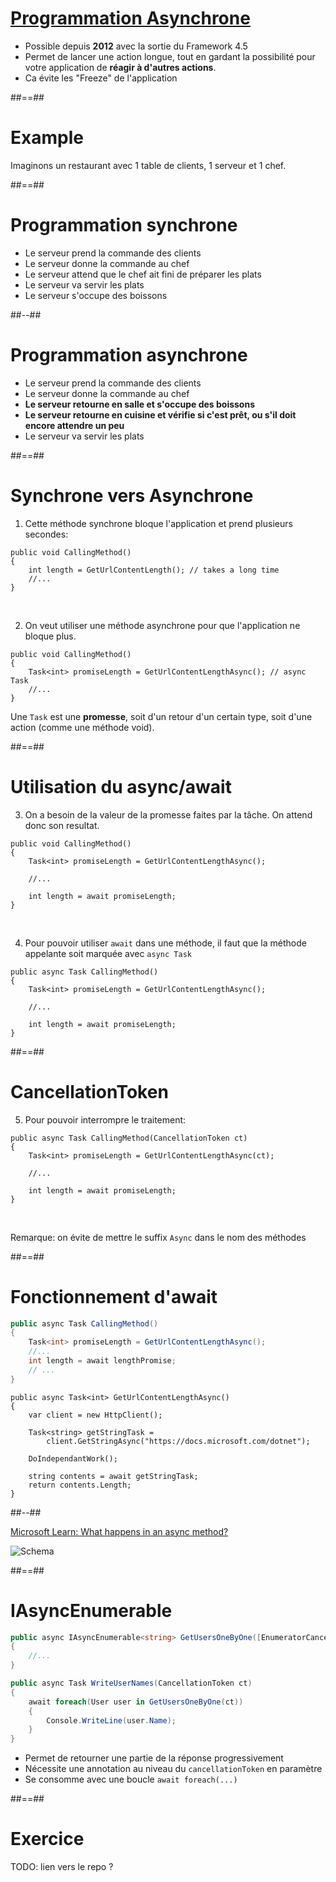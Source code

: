 # [Programmation Asynchrone](https://learn.microsoft.com/en-us/dotnet/csharp/asynchronous-programming/)

- Possible depuis **2012** avec la sortie du Framework 4.5
- Permet de lancer une action longue,
  tout en gardant la possibilité pour votre application de **réagir à d'autres actions**.
- Ca évite les "Freeze" de l'application

##==## 

# Example

Imaginons un restaurant avec 1 table de clients, 1 serveur et 1 chef.

##==##

<!-- .slide: class="two-column" data-background="#2c3c4e"-->
# Programmation **synchrone**
- Le serveur prend la commande des clients
- Le serveur donne la commande au chef
- Le serveur attend que le chef ait fini de préparer les plats
- Le serveur va servir les plats
- Le serveur s'occupe des boissons
<!-- .element: class="list-fragment" -->

##--##

# Programmation **asynchrone**
- Le serveur prend la commande des clients
- Le serveur donne la commande au chef
- **Le serveur retourne en salle et s'occupe des boissons**
- **Le serveur retourne en cuisine et vérifie si c'est prêt, ou s'il doit encore attendre un peu**
- Le serveur va servir les plats
<!-- .element: class="list-fragment" -->

##==## 

# Synchrone vers Asynchrone

1. Cette méthode synchrone bloque l'application et prend plusieurs secondes:

```csharp[]
public void CallingMethod()
{
    int length = GetUrlContentLength(); // takes a long time
    //...
}
```

<br /> 

2. On veut utiliser une méthode asynchrone pour que l'application ne bloque plus.

```csharp[1-5|3]
public void CallingMethod()
{
    Task<int> promiseLength = GetUrlContentLengthAsync(); // async Task
    //...
}
```

Une `Task` est une **promesse**, soit d'un retour d'un certain type, soit d'une action (comme une méthode void).

##==##

# Utilisation du async/await

3. On a besoin de la valeur de la promesse faites par la tâche. On attend donc son resultat.

```csharp[1-8|7]
public void CallingMethod()
{
    Task<int> promiseLength = GetUrlContentLengthAsync();

    //...

    int length = await promiseLength;
}
```

<br /> 

4. Pour pouvoir utiliser `await` dans une méthode, il faut que la méthode appelante soit marquée avec `async Task`

```csharp[1-8|1]
public async Task CallingMethod()
{
    Task<int> promiseLength = GetUrlContentLengthAsync();

    //...

    int length = await promiseLength;
}
```

##==##

# CancellationToken

5. Pour pouvoir interrompre le traitement:

```csharp[1-8|1-3]
public async Task CallingMethod(CancellationToken ct)
{
    Task<int> promiseLength = GetUrlContentLengthAsync(ct);

    //...

    int length = await promiseLength;
}
```

<br /> 

Remarque: on évite de mettre le suffix `Async` dans le nom des méthodes

##==##

# Fonctionnement d'await

```csharp
public async Task CallingMethod()
{
    Task<int> promiseLength = GetUrlContentLengthAsync();
    //...
    int length = await lengthPromise;
    // ...
}
```

```csharp[1-12|3|5-6|8|10|10-12|1-12]
public async Task<int> GetUrlContentLengthAsync()
{
    var client = new HttpClient();
    
    Task<string> getStringTask = 
        client.GetStringAsync("https://docs.microsoft.com/dotnet");

    DoIndependantWork();

    string contents = await getStringTask;
    return contents.Length;
}
```

##--## 

<!-- .slide: class="two-column" data-background="#2c3c4e"-->
[Microsoft Learn: What happens in an async method?](https://learn.microsoft.com/en-us/dotnet/csharp/asynchronous-programming/task-asynchronous-programming-model#BKMK_WhatHappensUnderstandinganAsyncMethod)

![Schema](https://learn.microsoft.com/en-us/dotnet/csharp/asynchronous-programming/media/task-asynchronous-programming-model/navigation-trace-async-program.png)

##==##
 
# IAsyncEnumerable

```csharp
public async IAsyncEnumerable<string> GetUsersOneByOne([EnumeratorCancellation] CancellationToken ct)
{ 
    //...
}

public async Task WriteUserNames(CancellationToken ct)
{
    await foreach(User user in GetUsersOneByOne(ct))
    {
        Console.WriteLine(user.Name);
    }
}
```

- Permet de retourner une partie de la réponse progressivement
- Nécessite une annotation au niveau du `cancellationToken` en paramètre
- Se consomme avec une boucle `await foreach(...)`

##==## 

# Exercice

TODO: lien vers le repo ?


